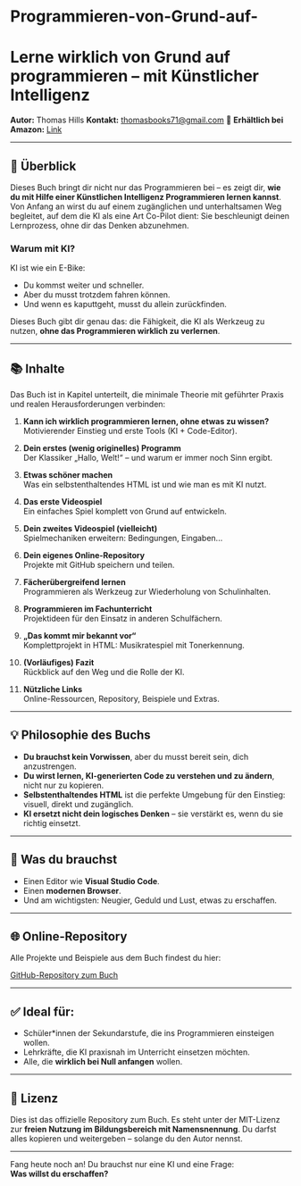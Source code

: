# Programmieren-von-Grund-auf-
# Lerne wirklich von Grund auf programmieren – mit Künstlicher Intelligenz

**Autor:** Thomas Hills
**Kontakt:** thomasbooks71@gmail.com
📖 **Erhältlich bei Amazon:** [Link](https://www.amazon.es/dp/B0F61P4TXK)

---

## 📘 Überblick

Dieses Buch bringt dir nicht nur das Programmieren bei – es zeigt dir, **wie du mit Hilfe einer Künstlichen Intelligenz Programmieren lernen kannst**. Von Anfang an wirst du auf einem zugänglichen und unterhaltsamen Weg begleitet, auf dem die KI als eine Art Co-Pilot dient: Sie beschleunigt deinen Lernprozess, ohne dir das Denken abzunehmen.

### Warum mit KI?

KI ist wie ein E-Bike:
- Du kommst weiter und schneller.
- Aber du musst trotzdem fahren können.
- Und wenn es kaputtgeht, musst du allein zurückfinden.

Dieses Buch gibt dir genau das: die Fähigkeit, die KI als Werkzeug zu nutzen, **ohne das Programmieren wirklich zu verlernen**.

---

## 📚 Inhalte

Das Buch ist in Kapitel unterteilt, die minimale Theorie mit geführter Praxis und realen Herausforderungen verbinden:

1. **Kann ich wirklich programmieren lernen, ohne etwas zu wissen?**  
   Motivierender Einstieg und erste Tools (KI + Code-Editor).

2. **Dein erstes (wenig originelles) Programm**  
   Der Klassiker „Hallo, Welt!“ – und warum er immer noch Sinn ergibt.

3. **Etwas schöner machen**  
   Was ein selbstenthaltendes HTML ist und wie man es mit KI nutzt.

4. **Das erste Videospiel**  
   Ein einfaches Spiel komplett von Grund auf entwickeln.

5. **Dein zweites Videospiel (vielleicht)**  
   Spielmechaniken erweitern: Bedingungen, Eingaben...

6. **Dein eigenes Online-Repository**  
   Projekte mit GitHub speichern und teilen.

7. **Fächerübergreifend lernen**  
   Programmieren als Werkzeug zur Wiederholung von Schulinhalten.

8. **Programmieren im Fachunterricht**  
   Projektideen für den Einsatz in anderen Schulfächern.

9. **„Das kommt mir bekannt vor“**  
   Komplettprojekt in HTML: Musikratespiel mit Tonerkennung.

10. **(Vorläufiges) Fazit**  
    Rückblick auf den Weg und die Rolle der KI.

11. **Nützliche Links**  
    Online-Ressourcen, Repository, Beispiele und Extras.

---

## 💡 Philosophie des Buchs

- **Du brauchst kein Vorwissen**, aber du musst bereit sein, dich anzustrengen.
- **Du wirst lernen, KI-generierten Code zu verstehen und zu ändern**, nicht nur zu kopieren.
- **Selbstenthaltendes HTML** ist die perfekte Umgebung für den Einstieg: visuell, direkt und zugänglich.
- **KI ersetzt nicht dein logisches Denken** – sie verstärkt es, wenn du sie richtig einsetzt.

---

## 🧠 Was du brauchst

- Einen Editor wie **Visual Studio Code**.
- Einen **modernen Browser**.
- Und am wichtigsten: Neugier, Geduld und Lust, etwas zu erschaffen.

---

## 🌐 Online-Repository

Alle Projekte und Beispiele aus dem Buch findest du hier:

[GitHub-Repository zum Buch](https://github.com/Vertice1971/Programmieren-von-Grund-auf)

---

## ✅ Ideal für:

- Schüler*innen der Sekundarstufe, die ins Programmieren einsteigen wollen.
- Lehrkräfte, die KI praxisnah im Unterricht einsetzen möchten.
- Alle, die **wirklich bei Null anfangen** wollen.

---

## 📝 Lizenz

Dies ist das offizielle Repository zum Buch. Es steht unter der MIT-Lizenz zur **freien Nutzung im Bildungsbereich mit Namensnennung**. Du darfst alles kopieren und weitergeben – solange du den Autor nennst.

---

Fang heute noch an! Du brauchst nur eine KI und eine Frage:  
**Was willst du erschaffen?**

